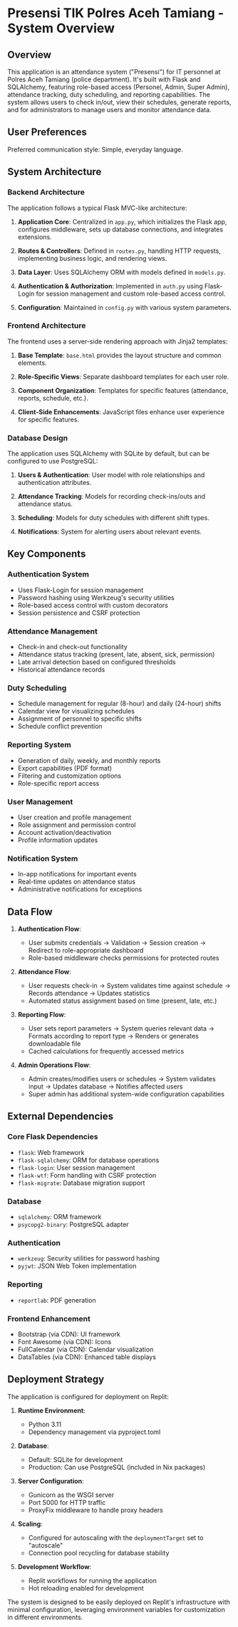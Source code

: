 # Presensi TIK Polres Aceh Tamiang - System Overview

## Overview

This application is an attendance system ("Presensi") for IT personnel at Polres Aceh Tamiang (police department). It's built with Flask and SQLAlchemy, featuring role-based access (Personel, Admin, Super Admin), attendance tracking, duty scheduling, and reporting capabilities. The system allows users to check in/out, view their schedules, generate reports, and for administrators to manage users and monitor attendance data.

## User Preferences

Preferred communication style: Simple, everyday language.

## System Architecture

### Backend Architecture

The application follows a typical Flask MVC-like architecture:

1. **Application Core**: Centralized in `app.py`, which initializes the Flask app, configures middleware, sets up database connections, and integrates extensions.

2. **Routes & Controllers**: Defined in `routes.py`, handling HTTP requests, implementing business logic, and rendering views.

3. **Data Layer**: Uses SQLAlchemy ORM with models defined in `models.py`.

4. **Authentication & Authorization**: Implemented in `auth.py` using Flask-Login for session management and custom role-based access control.

5. **Configuration**: Maintained in `config.py` with various system parameters.

### Frontend Architecture

The frontend uses a server-side rendering approach with Jinja2 templates:

1. **Base Template**: `base.html` provides the layout structure and common elements.

2. **Role-Specific Views**: Separate dashboard templates for each user role.

3. **Component Organization**: Templates for specific features (attendance, reports, schedule, etc.).

4. **Client-Side Enhancements**: JavaScript files enhance user experience for specific features.

### Database Design

The application uses SQLAlchemy with SQLite by default, but can be configured to use PostgreSQL:

1. **Users & Authentication**: User model with role relationships and authentication attributes.

2. **Attendance Tracking**: Models for recording check-ins/outs and attendance status.

3. **Scheduling**: Models for duty schedules with different shift types.

4. **Notifications**: System for alerting users about relevant events.

## Key Components

### Authentication System

- Uses Flask-Login for session management
- Password hashing using Werkzeug's security utilities
- Role-based access control with custom decorators
- Session persistence and CSRF protection

### Attendance Management

- Check-in and check-out functionality
- Attendance status tracking (present, late, absent, sick, permission)
- Late arrival detection based on configured thresholds
- Historical attendance records

### Duty Scheduling

- Schedule management for regular (8-hour) and daily (24-hour) shifts
- Calendar view for visualizing schedules
- Assignment of personnel to specific shifts
- Schedule conflict prevention

### Reporting System

- Generation of daily, weekly, and monthly reports
- Export capabilities (PDF format)
- Filtering and customization options
- Role-specific report access

### User Management

- User creation and profile management
- Role assignment and permission control
- Account activation/deactivation
- Profile information updates

### Notification System

- In-app notifications for important events
- Real-time updates on attendance status
- Administrative notifications for exceptions

## Data Flow

1. **Authentication Flow**:
   - User submits credentials → Validation → Session creation → Redirect to role-appropriate dashboard
   - Role-based middleware checks permissions for protected routes

2. **Attendance Flow**:
   - User requests check-in → System validates time against schedule → Records attendance → Updates statistics
   - Automated status assignment based on time (present, late, etc.)

3. **Reporting Flow**:
   - User sets report parameters → System queries relevant data → Formats according to report type → Renders or generates downloadable file
   - Cached calculations for frequently accessed metrics

4. **Admin Operations Flow**:
   - Admin creates/modifies users or schedules → System validates input → Updates database → Notifies affected users
   - Super admin has additional system-wide configuration capabilities

## External Dependencies

### Core Flask Dependencies
- `flask`: Web framework
- `flask-sqlalchemy`: ORM for database operations
- `flask-login`: User session management
- `flask-wtf`: Form handling with CSRF protection
- `flask-migrate`: Database migration support

### Database
- `sqlalchemy`: ORM framework
- `psycopg2-binary`: PostgreSQL adapter

### Authentication
- `werkzeug`: Security utilities for password hashing
- `pyjwt`: JSON Web Token implementation

### Reporting
- `reportlab`: PDF generation

### Frontend Enhancement
- Bootstrap (via CDN): UI framework
- Font Awesome (via CDN): Icons
- FullCalendar (via CDN): Calendar visualization
- DataTables (via CDN): Enhanced table displays

## Deployment Strategy

The application is configured for deployment on Replit:

1. **Runtime Environment**:
   - Python 3.11
   - Dependency management via pyproject.toml

2. **Database**:
   - Default: SQLite for development
   - Production: Can use PostgreSQL (included in Nix packages)

3. **Server Configuration**:
   - Gunicorn as the WSGI server
   - Port 5000 for HTTP traffic
   - ProxyFix middleware to handle proxy headers

4. **Scaling**:
   - Configured for autoscaling with the `deploymentTarget` set to "autoscale"
   - Connection pool recycling for database stability

5. **Development Workflow**:
   - Replit workflows for running the application
   - Hot reloading enabled for development

The system is designed to be easily deployed on Replit's infrastructure with minimal configuration, leveraging environment variables for customization in different environments.